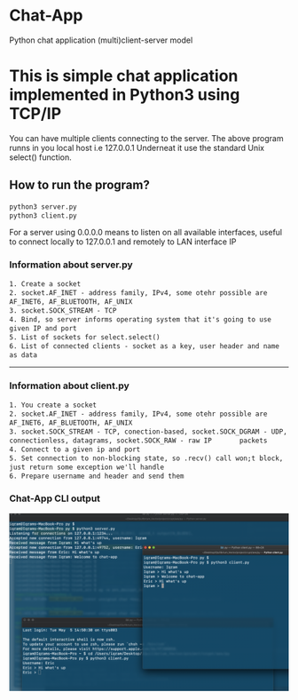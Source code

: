 # Chat-App
Python chat application (multi)client-server model

# This is simple chat application implemented in Python3 using TCP/IP

You can have multiple clients connecting to the server. The above program runns in you local host i.e 127.0.0.1
Underneat it use the standard Unix select() function.

## How to run the program?

```
python3 server.py
python3 client.py
```

For a server using 0.0.0.0 means to listen on all available interfaces, useful to connect locally to 127.0.0.1 and
remotely to LAN interface IP

### Information about server.py

    1. Create a socket
    2. socket.AF_INET - address family, IPv4, some otehr possible are AF_INET6, AF_BLUETOOTH, AF_UNIX
    3. socket.SOCK_STREAM - TCP
    4. Bind, so server informs operating system that it's going to use given IP and port
    5. List of sockets for select.select()
    6. List of connected clients - socket as a key, user header and name as data

-------------

### Information about client.py

    1. You create a socket
    2. socket.AF_INET - address family, IPv4, some otehr possible are AF_INET6, AF_BLUETOOTH, AF_UNIX
    3. socket.SOCK_STREAM - TCP, conection-based, socket.SOCK_DGRAM - UDP, connectionless, datagrams, socket.SOCK_RAW - raw IP       packets
    4. Connect to a given ip and port
    5. Set connection to non-blocking state, so .recv() call won;t block, just return some exception we'll handle
    6. Prepare username and header and send them
    
  
  ### Chat-App CLI output
  
  <p align="center"><img src="output.png" alt="Chat-App output"></p>
